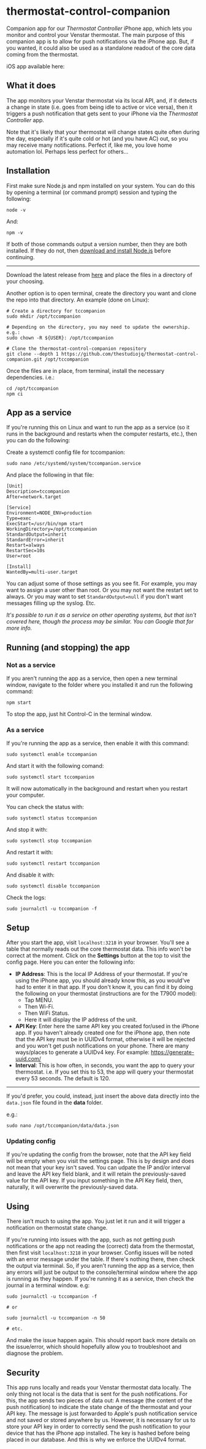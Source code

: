 # thermostat-control-companion

Companion app for our *Thermostat Controller* iPhone app, which lets you monitor and control your Venstar thermostat. The main purpose of this companion app is to allow for push notifications via the iPhone app. But, if you wanted, it could also be used as a standalone readout of the core data coming from the thermostat.

iOS app available here: 

## What it does

The app monitors your Venstar thermostat via its local API, and, if it detects a change in state (i.e. goes from being idle to active or vice versa), then it triggers a push notification that gets sent to your iPhone via the *Thermostat Controller* app. 

Note that it's likely that your thermostat will change states quite often during the day, especially if it's quite cold or hot (and you have AC) out, so you may receive many notifications. Perfect if, like me, you love home automation lol. Perhaps less perfect for others...

## Installation

First make sure Node.js and npm installed on your system. You can do this by opening a terminal (or command prompt) session and typing the following:

```
node -v
```

And:

```
npm -v
```

If both of those commands output a version number, then they are both installed. If they do not, then [download and install Node.js](https://nodejs.org/en/download) before continuing. 

--------------------------------

Download the latest release from [here](https://github.com/thestudiojq/thermostat-control-companion/releases) and place the files in a directory of your choosing. 

Another option is to open terminal, create the directory you want and clone the repo into that directory. An example (done on Linux):

```
# Create a directory for tccompanion
sudo mkdir /opt/tccompanion

# Depending on the directory, you may need to update the ownership. e.g.:
sudo chown -R ${USER}: /opt/tccompanion

# Clone the thermostat-control-companion repository
git clone --depth 1 https://github.com/thestudiojq/thermostat-control-companion.git /opt/tccompanion
```

Once the files are in place, from terminal, install the necessary dependencies. i.e.:

```
cd /opt/tccompanion
npm ci
```

## App as a service

If you're running this on Linux and want to run the app as a service (so it runs in the background and restarts when the computer restarts, etc.), then you can do the following:

Create a systemctl config file for tccompanion:

```
sudo nano /etc/systemd/system/tccompanion.service
```

And place the following in that file:

```
[Unit]
Description=tccompanion
After=network.target

[Service]
Environment=NODE_ENV=production
Type=exec
ExecStart=/usr/bin/npm start
WorkingDirectory=/opt/tccompanion
StandardOutput=inherit
StandardError=inherit
Restart=always
RestartSec=10s
User=root

[Install]
WantedBy=multi-user.target
```

You can adjust some of those settings as you see fit. For example, you may want to assign a user other than root. Or you may not want the restart set to always. Or you may want to set `StandardOutput=null` if you don't want messages filling up the syslog. Etc.

*It's possible to run it as a service on other operating systems, but that isn't covered here, though the process may be similar. You can Google that for more info.*

## Running (and stopping) the app

### Not as a service

If you aren't running the app as a service, then open a new terminal window, navigate to the folder where you installed it and run the following command:

```
npm start
```

To stop the app, just hit Control-C in the terminal window.

### As a service

If you're running the app as a service, then enable it with this command:

```
sudo systemctl enable tccompanion
```

And start it with the following comand:

```
sudo systemctl start tccompanion
```

It will now automatically in the background and restart when you restart your computer.

You can check the status with:

```
sudo systemctl status tccompanion
```

And stop it with:

```
sudo systemctl stop tccompanion
```

And restart it with:

```
sudo systemctl restart tccompanion
```

And disable it with:

```
sudo systemctl disable tccompanion
```

Check the logs:

```
sudo journalctl -u tccompanion -f
```

## Setup

After you start the app, visit `localhost:3218` in your browser. You'll see a table that normally reads out the core thermostat data. This info won't be correct at the moment. Click on the **Settings** button at the top to visit the config page. Here you can enter the following info:

* **IP Address**: This is the local IP Address of your thermostat. If you're using the iPhone app, you should already know this, as you would've had to enter it in that app. If you don't know it, you can find it by doing the following on your thermostat (instructions are for the T7900 model):
    * Tap MENU.
    * Then Wi-Fi.
    * Then WiFi Status.
    * Here it will display the IP address of the unit.
* **API Key**: Enter here the same API key you created for/used in the iPhone app. If you haven't already created one for the iPhone app, then note that the API key must be in UUIDv4 format, otherwise it will be rejected and you won't get push notifications on your phone. There are many ways/places to generate a UUIDv4 key. For example: https://generate-uuid.com/
* **Interval**: This is how often, in seconds, you want the app to query your thermostat. i.e. If you set this to 53, the app will query your thermostat every 53 seconds. The default is 120. 

--------------------------------

If you'd prefer, you could, instead, just insert the above data directly into the `data.json` file found in the **data** folder.

e.g.:

```
sudo nano /opt/tccompanion/data/data.json
```

### Updating config

If you're updating the config from the browser, note that the API key field will be empty when you visit the settings page. This is by design and does not mean that your key isn't saved. You can udpate the IP and/or interval and leave the API key field blank, and it will retain the previously-saved value for the API key. If you input something in the API Key field, then, naturally, it will overwrite the previously-saved data.

## Using

There isn't much to using the app. You just let it run and it will trigger a notification on thermostat state change.

If you're running into issues with the app, such as not getting push notifications or the app not reading the (correct) data from the thermostat, then first visit `localhost:3218` in your browser. Config issues will be noted with an error message under the table. If there's nothing there, then check the output via terminal. So, if you aren't running the app as a service, then any errors will just be output to the console/terminal window where the app is running as they happen. If you're running it as a service, then check the journal in a terminal window. e.g:

```
sudo journalctl -u tccompanion -f

# or

sudo journalctl -u tccompanion -n 50

# etc.
```

And make the issue happen again. This should report back more details on the issue/error, which should hopefully allow you to troubleshoot and diagnose the problem.

## Security

This app runs locally and reads your Venstar thermostat data locally. The only thing not local is the data that is sent for the push notifications. For this, the app sends two pieces of data out: A message (the content of the push notification) to indicate the state change of the thermostat and your API key. The message is just forwarded to Apple's push notification service and not saved or stored anywhere by us. However, it is necessary for us to store your API key in order to correctly send the push notification to your device that has the iPhone app installed. The key is hashed before being placed in our database. And this is why we enforce the UUIDv4 format.